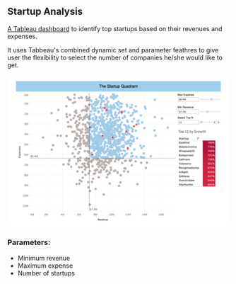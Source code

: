 ## Startup Analysis

[A Tableau dashboard](https://public.tableau.com/profile/christie8812#!/vizhome/StartupAnalysis_15523489788880/Dashboard1) to identify top startups based on their revenues and expenses. 

It uses Tabbeau's combined dynamic set and parameter feathres to give user the flexibility to select the number of companies he/she would like to get.

![dasgboard](dashboard.png)

### Parameters:

* Minimum revenue
* Maximum expense
* Number of startups 
